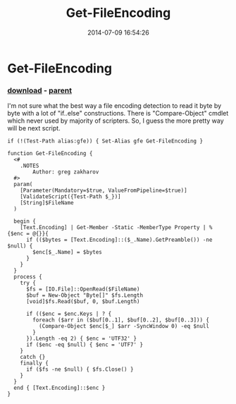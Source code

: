 ﻿---
pid:            5292
poster:         greg zakharov
title:          Get-FileEncoding
date:           2014-07-09 16:54:26
format:         posh
parent:         5291
parent:         5291

---

# Get-FileEncoding

### [download](5292.ps1) - [parent](5291.md)

I'm not sure what the best way a file encoding detection to read it byte by byte with a lot of "if..else" constructions. There is "Compare-Object" cmdlet which never used by majority of scripters. So, I guess the more pretty way will be next script.

```posh
if (!(Test-Path alias:gfe)) { Set-Alias gfe Get-FileEncoding }

function Get-FileEncoding {
  <#
    .NOTES
        Author: greg zakharov
  #>
  param(
    [Parameter(Mandatory=$true, ValueFromPipeline=$true)]
    [ValidateScript({Test-Path $_})]
    [String]$FileName
  )
  
  begin {
    [Text.Encoding] | Get-Member -Static -MemberType Property | % {$enc = @{}}{
      if (($bytes = [Text.Encoding]::($_.Name).GetPreamble()) -ne $null) {
        $enc[$_.Name] = $bytes
      }
    }
  }
  process {
    try {
      $fs = [IO.File]::OpenRead($FileName)
      $buf = New-Object "Byte[]" $fs.Length
      [void]$fs.Read($buf, 0, $buf.Length)
      
      if (($enc = $enc.Keys | ? {
        foreach ($arr in ($buf[0..1], $buf[0..2], $buf[0..3])) {
          (Compare-Object $enc[$_] $arr -SyncWindow 0) -eq $null
        }
      }).Length -eq 2) { $enc = 'UTF32' }
      if ($enc -eq $null) { $enc = 'UTF7' }
    }
    catch {}
    finally {
      if ($fs -ne $null) { $fs.Close() }
    }
  }
  end { [Text.Encoding]::$enc }
}
```
